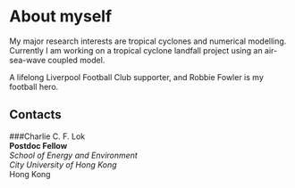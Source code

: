 # About myself

My major research interests are tropical cyclones and numerical modelling. Currently I am working on a tropical cyclone landfall project using an air-sea-wave coupled model.

A lifelong Liverpool Football Club supporter, and Robbie Fowler is my football hero.

## Contacts

###Charlie C. F. Lok  
**Postdoc Fellow**  
*School of Energy and Environment  
City University of Hong Kong*  
Hong Kong
